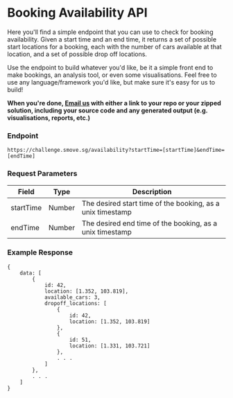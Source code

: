 # Booking Availability API
Here you'll find a simple endpoint that you can use to check for booking availability. Given a start time and an end time, it returns a set of possible start locations for a booking, each with the number of cars available at that location, and a set of possible drop off locations.

Use the endpoint to build whatever you'd like, be it a simple front end to make bookings, an analysis tool, or even some visualisations. Feel free to use any language/framework you'd like, but make sure it's easy for us to build!

**When you're done, [Email us](mailto:hr@smove.sg) with either a link to your repo or your zipped solution, including your source code and any generated output (e.g. visualisations, reports, etc.)**

### Endpoint
```
https://challenge.smove.sg/availability?startTime=[startTime]&endTime=[endTime]
```

### Request Parameters
| Field        | Type         | Description  |
| ------------- |-------------| -----|
| startTime      | Number | The desired start time of the booking, as a unix timestamp |
| endTime      | Number | The desired end time of the booking, as a unix timestamp |

### Example Response
```
{
	data: [
		{
			id: 42,
			location: [1.352, 103.819],
			available_cars: 3,
			dropoff_locations: [
				{ 
					id: 42,
					location: [1.352, 103.819]
				},
				{ 
					id: 51,
					location: [1.331, 103.721]
				},
				. . .
			]
		},
		. . .
	]
}
```

